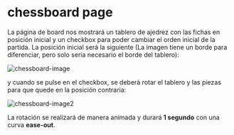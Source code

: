 # chessboard page

La página de board nos mostrará un tablero de ajedrez con las fichas en posición inicial y un checkbox para poder cambiar el orden inicial de la partida.
La posición inicial será la siguiente (La imagen tiene un borde para diferenciar, pero solo sería necesario el borde del tablero):

![chessboard-image](https://user-images.githubusercontent.com/84371647/149675256-283fde38-f333-45f2-a7cb-331ab09f6342.png)

y cuando se pulse en el checkbox, se deberá rotar el tablero y las piezas para que quede en
la posición contraria:

![chessboard-image2](https://user-images.githubusercontent.com/84371647/149675268-44a26860-e3bf-4267-bfb8-36a868ac9a44.png)

La rotación se realizará de manera animada y durará **1 segundo** con una curva **ease-out**.
